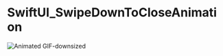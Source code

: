 # SwiftUI_SwipeDownToCloseAnimation

![Animated GIF-downsized](https://media.giphy.com/media/gTpwSWmPhhuQ1I2G6s/giphy.gif)
